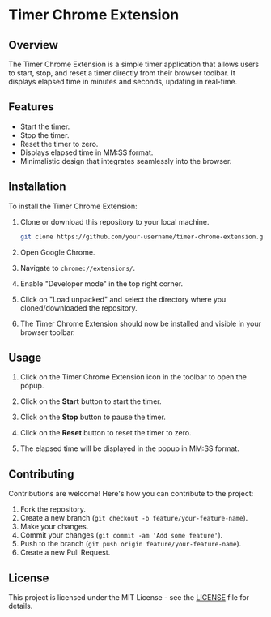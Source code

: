 # Timer Chrome Extension

## Overview

The Timer Chrome Extension is a simple timer application that allows users to start, stop, and reset a timer directly from their browser toolbar. It displays elapsed time in minutes and seconds, updating in real-time.

## Features

- Start the timer.
- Stop the timer.
- Reset the timer to zero.
- Displays elapsed time in MM:SS format.
- Minimalistic design that integrates seamlessly into the browser.

## Installation

To install the Timer Chrome Extension:

1. Clone or download this repository to your local machine.
   
   ```bash
   git clone https://github.com/your-username/timer-chrome-extension.git
   ```

2. Open Google Chrome.

3. Navigate to `chrome://extensions/`.

4. Enable "Developer mode" in the top right corner.

5. Click on "Load unpacked" and select the directory where you cloned/downloaded the repository.

6. The Timer Chrome Extension should now be installed and visible in your browser toolbar.

## Usage

1. Click on the Timer Chrome Extension icon in the toolbar to open the popup.
   
2. Click on the **Start** button to start the timer.
   
3. Click on the **Stop** button to pause the timer.
   
4. Click on the **Reset** button to reset the timer to zero.

5. The elapsed time will be displayed in the popup in MM:SS format.

## Contributing

Contributions are welcome! Here's how you can contribute to the project:

1. Fork the repository.
2. Create a new branch (`git checkout -b feature/your-feature-name`).
3. Make your changes.
4. Commit your changes (`git commit -am 'Add some feature'`).
5. Push to the branch (`git push origin feature/your-feature-name`).
6. Create a new Pull Request.

## License

This project is licensed under the MIT License - see the [LICENSE](LICENSE) file for details.
